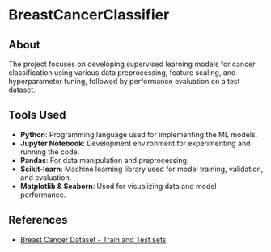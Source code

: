 # BreastCancerClassifier

## About
The project focuses on developing supervised learning models for cancer classification using various data preprocessing, feature scaling, and hyperparameter tuning, followed by performance evaluation on a test dataset.

## Tools Used
- **Python**: Programming language used for implementing the ML models.
- **Jupyter Notebook**: Development environment for experimenting and running the code.
- **Pandas**: For data manipulation and preprocessing.
- **Scikit-learn**: Machine learning library used for model training, validation, and evaluation.
- **Matplotlib & Seaborn**: Used for visualizing data and model performance.

## References
- [Breast Cancer Dataset - Train and Test sets](https://drive.google.com/drive/folders/1xmdHvW-nqC8fD1rcwlVWpo61xBODbJ8y?usp=drive_link)
